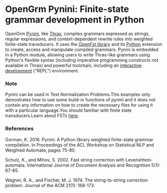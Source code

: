 # OpenGrm Pynini: Finite-state grammar development in Python

OpenGrm <a href= "http://www.openfst.org/twiki/bin/view/GRM/Pynini">Pynini</a>, like <a href="http://www.openfst.org/twiki/bin/view/GRM/Thrax">Thrax</a>, compiles grammars expressed as strings, regular expressions, and context-dependent rewrite rules into weighted finite-state transducers. It uses the <a href="http://www.openfst.org/twiki/bin/view/FST/WebHome">OpenFst library</a> and its <a href = "https://www.python.org/">Python</a> extension to create, access and manipulate compiled grammars. Pynini is embedded in a Python module, allowing users to write Thrax-like grammars using Python's flexible syntax (including imperative programming constructs not available in Thrax) and powerful toolchain, including an <a href="http://ipython.org/">interactive development</a> ("REPL") environment.


<h3>Note</h3>
Pynini can be used in Text Normalization Problems.This examples only demostrates how to use some build-in functions of pynini and it does not contain any information on how to create the necessary files for using it with a particular language.You should familiar with finite state transducers.Learn about FSTs <a href = "https://www.youtube.com/channel/UCsg4NhZjN7NZuJIjwea0njw">here</a>.

<h3>References</h3>
Gorman, K. 2016. Pynini: A Python library weighted finite-state grammar compilation. In Proceedings of the ACL Workshop on Statistical NLP and Weighted Automata, pages 75-80.

Schulz, K., and Mihov, S. 2002. Fast string correction with Levenshtein-automata. International Journal of Document Analysis and Recognition 5(1): 67-85.

Wagner, R. A., and Fischer, M. J. 1974. The string-to-string correction problem. Journal of the ACM 21(1): 168-173.
